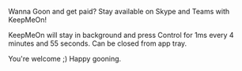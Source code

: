 Wanna Goon and get paid?
Stay available on Skype and Teams with KeepMeOn!

KeepMeOn will stay in background and press Control for 1ms every 4 minutes and 55 seconds.
Can be closed from app tray.

You're welcome ;)
Happy gooning.
